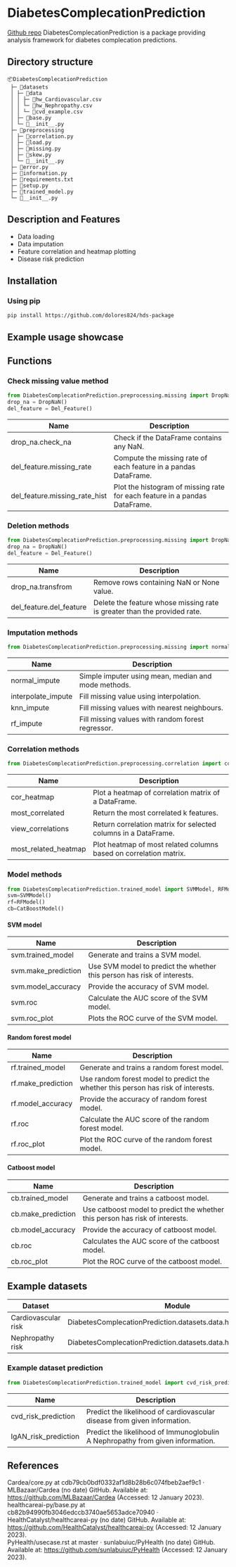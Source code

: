 # DiabetesComplecationPrediction
[Github repo](https://github.com/dolores824/hds-package)
DiabetesComplecationPrediction is a package providing analysis framework for diabetes complecation predictions.
## Directory structure
```
📦DiabetesComplecationPrediction   
 ├─ 📂datasets   
 │ ├─ 📂data   
 │ │ ├─ 📜hw_Cardiovascular.csv   
 │ │ └─ 📜hw_Nephropathy.csv   
 │ │ └─ 📜cvd_example.csv   
 │ ├─ 📜base.py   
 │ └─ 📜__init__.py   
 ├─ 📂preprocessing   
 │ ├─ 📜correlation.py   
 │ ├─ 📜load.py   
 │ ├─ 📜missing.py   
 │ ├─ 📜skew.py   
 │ └─ 📜__init__.py   
 ├─ 📜error.py   
 ├─ 📜information.py    
 ├─ 📜requirements.txt   
 ├─ 📜setup.py    
 ├─ 📜trained_model.py    
 └─ 📜__init__.py    
```
## Description and Features
- Data loading
- Data imputation
- Feature correlation and heatmap plotting
- Disease risk prediction
## Installation
### Using pip
`pip install https://github.com/dolores824/hds-package`
## Example usage showcase

## Functions
### Check missing value method
```python
from DiabetesComplecationPrediction.preprocessing.missing import DropNaN, Del_Feature
drop_na = DropNaN()
del_feature = Del_Feature()
```
| Name                          | Description                                                                |
| ----------------------------- | -------------------------------------------------------------------------- |
| drop_na.check_na              | Check if the DataFrame contains any NaN.                                   |
| del_feature.missing_rate      | Compute the missing rate of each feature in a pandas DataFrame.            |
| del_feature.missing_rate_hist | Plot the histogram of missing rate for each feature in a pandas DataFrame. | 
### Deletion methods
```python
from DiabetesComplecationPrediction.preprocessing.missing import DropNaN, Del_Feature
drop_na = DropNaN()
del_feature = Del_Feature()
```
| Name                    | Description                                                              |
| ----------------------- | ------------------------------------------------------------------------ |
| drop_na.transfrom       | Remove rows containing NaN or None value.                                |
| del_feature.del_feature | Delete the feature whose missing rate is greater than the provided rate. | 
### Imputation methods
```python
from DiabetesComplecationPrediction.preprocessing.missing import normalnormal_impute, interpolate_impute, knn_impute, rf_impute
```
| Name               | Description                                         |
| ------------------ | --------------------------------------------------- |
| normal_impute      | Simple imputer using mean, median and mode methods. |
| interpolate_impute | Fill missing value using interpolation.            |
| knn_impute         | Fill missing values with nearest neighbours.       |
| rf_impute          | Fill missing values with random forest regressor.  |
### Correlation methods
```python
from DiabetesComplecationPrediction.preprocessing.correlation import cor_heatmap, most_correlated, view_correlations, most_related_heatmap
```
| Name                 | Description                                                       |
| -------------------- | ----------------------------------------------------------------- |
| cor_heatmap          | Plot a heatmap of correlation matrix of a DataFrame.              |
| most_correlated      | Return the most correlated k features.                            |
| view_correlations    | Return correlation matrix for selected columns in a DataFrame.    |
| most_related_heatmap | Plot heatmap of most related columns based on correlation matrix. | 
### Model methods
```python
from DiabetesComplecationPrediction.trained_model import SVMModel, RFModel, CatBoostModel
svm=SVMModel()
rf=RFModel()
cb=CatBoostModel()
```
#### SVM model
| Name                | Description                                                             |
| ------------------- | ----------------------------------------------------------------------- |
| svm.trained_model   | Generate and trains a SVM model.                                        |
| svm.make_prediction | Use SVM model to predict the whether this person has risk of interests. |
| svm.model_accuracy  | Provide the accuracy of SVM model.                                      |
| svm.roc             | Calculate the AUC score of the SVM model.                              |
| svm.roc_plot        | Plots the ROC curve of the SVM model.                                   | 
#### Random forest model
| Name                | Description                                                             |
| ------------------- | ----------------------------------------------------------------------- |
| rf.trained_model   | Generate and trains a random forest model.                                        |
| rf.make_prediction | Use random forest model to predict the whether this person has risk of interests. |
| rf.model_accuracy  | Provide the accuracy of random forest model.                                      |
| rf.roc             | Calculate the AUC score of the random forest model.                              |
| rf.roc_plot        | Plot the ROC curve of the random forest model.                                   | 
#### Catboost model
| Name                | Description                                                             |
| ------------------- | ----------------------------------------------------------------------- |
| cb.trained_model   | Generate and trains a catboost model.                                        |
| cb.make_prediction | Use catboost model to predict the whether this person has risk of interests. |
| cb.model_accuracy  | Provide the accuracy of catboost model.                                      |
| cb.roc             | Calculates the AUC score of the catboost model.                              |
| cb.roc_plot        | Plot the ROC curve of the catboost model.                                   | 
## Example datasets
| Dataset             | Module                                                         |
| ------------------- | -------------------------------------------------------------- |
| Cardiovascular risk | DiabetesComplecationPrediction.datasets.data.hw_Cardiovascular |
| Nephropathy risk    | DiabetesComplecationPrediction.datasets.data.hw_Nephropathy    | 
### Example dataset prediction
```python
from DiabetesComplecationPrediction.trained_model import cvd_risk_prediction, IgAN_risk_prediction
```
| Name                 | Description                                                                       |
| -------------------- | --------------------------------------------------------------------------------- |
| cvd_risk_prediction  | Predict the likelihood of cardiovascular disease from given information.          |
| IgAN_risk_prediction | Predict the likelihood of Immunoglobulin A Nephropathy from given information.    |
## References
Cardea/core.py at cdb79cb0bdf0332af1d8b28b6c074fbeb2aef9c1 · MLBazaar/Cardea (no date) GitHub. Available at: https://github.com/MLBazaar/Cardea (Accessed: 12 January 2023).   
healthcareai-py/base.py at cb82b94990fb3046edccb3740ae5653adce70940 · HealthCatalyst/healthcareai-py (no date) GitHub. Available at: https://github.com/HealthCatalyst/healthcareai-py (Accessed: 12 January 2023).   
PyHealth/usecase.rst at master · sunlabuiuc/PyHealth (no date) GitHub. Available at: https://github.com/sunlabuiuc/PyHealth (Accessed: 12 January 2023).   
